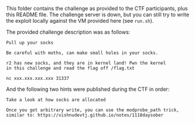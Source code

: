 This folder contains the challenge as provided to the CTF participants,
plus this README file. The challenge server is down, but you can still 
try to write the exploit locally against the VM provided here (see 
`run.sh`).

The provided challenge description was as follows:

```
Pull up your socks

Be careful with moths, can make small holes in your socks.

r2 has new socks, and they are in kernel land! Pwn the kernel
in this challenge and read the flag off /flag.txt

nc xxx.xxx.xxx.xxx 31337
```

And the following two hints were published during the CTF in order:


```
Take a look at how socks are allocated
```

```
Once you got arbitrary write, you can use the modprobe_path trick, similar to: https://vishnudevtj.github.io/notes/1118daysober
```


